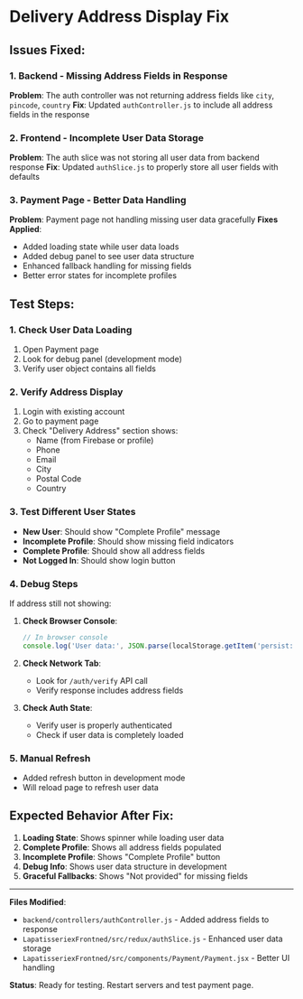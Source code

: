 # Delivery Address Display Fix

## Issues Fixed:

### 1. Backend - Missing Address Fields in Response
**Problem**: The auth controller was not returning address fields like `city`, `pincode`, `country`
**Fix**: Updated `authController.js` to include all address fields in the response

### 2. Frontend - Incomplete User Data Storage  
**Problem**: The auth slice was not storing all user data from backend response
**Fix**: Updated `authSlice.js` to properly store all user fields with defaults

### 3. Payment Page - Better Data Handling
**Problem**: Payment page not handling missing user data gracefully
**Fixes Applied**:
- Added loading state while user data loads
- Added debug panel to see user data structure
- Enhanced fallback handling for missing fields
- Better error states for incomplete profiles

## Test Steps:

### 1. **Check User Data Loading**
1. Open Payment page
2. Look for debug panel (development mode)
3. Verify user object contains all fields

### 2. **Verify Address Display**
1. Login with existing account
2. Go to payment page  
3. Check "Delivery Address" section shows:
   - Name (from Firebase or profile)
   - Phone
   - Email  
   - City
   - Postal Code
   - Country

### 3. **Test Different User States**
- **New User**: Should show "Complete Profile" message
- **Incomplete Profile**: Should show missing field indicators  
- **Complete Profile**: Should show all address fields
- **Not Logged In**: Should show login button

### 4. **Debug Steps**
If address still not showing:

1. **Check Browser Console**:
   ```javascript
   // In browser console
   console.log('User data:', JSON.parse(localStorage.getItem('persist:root'))?.auth?.user);
   ```

2. **Check Network Tab**:
   - Look for `/auth/verify` API call
   - Verify response includes address fields

3. **Check Auth State**:
   - Verify user is properly authenticated
   - Check if user data is completely loaded

### 5. **Manual Refresh**
- Added refresh button in development mode
- Will reload page to refresh user data

## Expected Behavior After Fix:

1. **Loading State**: Shows spinner while loading user data
2. **Complete Profile**: Shows all address fields populated
3. **Incomplete Profile**: Shows "Complete Profile" button  
4. **Debug Info**: Shows user data structure in development
5. **Graceful Fallbacks**: Shows "Not provided" for missing fields

---

**Files Modified**:
- `backend/controllers/authController.js` - Added address fields to response
- `LapatisseriexFrontned/src/redux/authSlice.js` - Enhanced user data storage
- `LapatisseriexFrontned/src/components/Payment/Payment.jsx` - Better UI handling

**Status**: Ready for testing. Restart servers and test payment page.